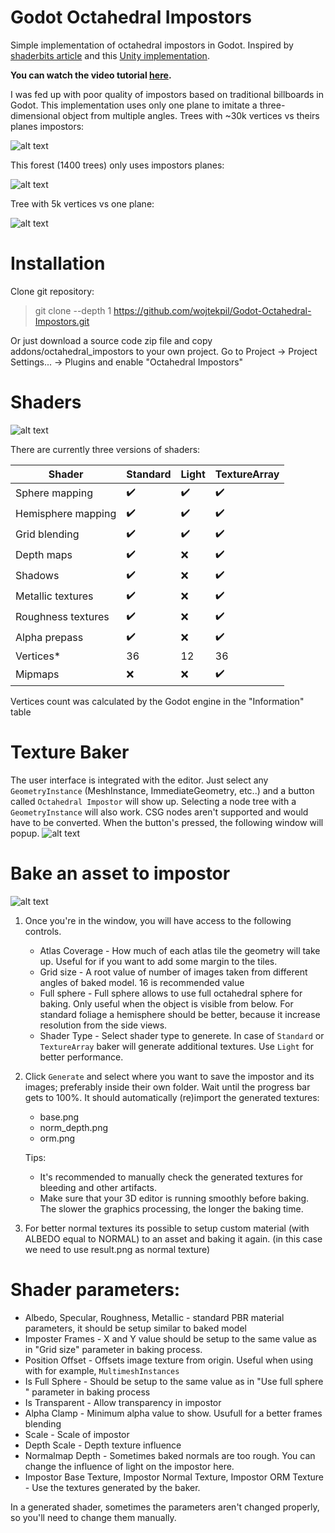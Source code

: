 
# Godot Octahedral Impostors

Simple implementation of octahedral impostors in Godot. Inspired by [shaderbits article](https://www.shaderbits.com/blog/octahedral-impostors) and this [Unity implementation](https://github.com/xraxra/IMP).

**You can watch the video tutorial [here](https://www.youtube.com/watch?v=4YhwXGbbabg).**

I was fed up with poor quality of impostors based on traditional billboards in Godot. This implementation uses only one plane to imitate a three-dimensional object from multiple angles. Trees with ~30k vertices vs theirs planes impostors:

![alt text](/screenshots/rotate2.gif?raw=true "Rotate impostors")



This forest (1400 trees) only uses impostors planes:

![alt text](/screenshots/forest.gif?raw=true "Rotate impostors")

Tree with 5k vertices vs one plane:

![alt text](/screenshots/rotate.gif?raw=true "Rotate impostors")

# Installation

Clone git repository:
 > git clone  --depth 1 https://github.com/wojtekpil/Godot-Octahedral-Impostors.git

Or just download a source code zip file and copy addons/octahedral_impostors to your own project.
Go to Project -> Project Settings... -> Plugins and enable "Octahedral Impostors"


# Shaders

![alt text](/screenshots/quality.png?raw=true "Rotate impostors")

There are currently three versions of shaders:

Shader       | Standard         | Light       | TextureArray
------------ | ------------- | ------------- | -------------
Sphere mapping | :heavy_check_mark:        | :heavy_check_mark: | :heavy_check_mark:
Hemisphere mapping | :heavy_check_mark:        | :heavy_check_mark: | :heavy_check_mark:
Grid blending  | :heavy_check_mark:        | :heavy_check_mark:  | :heavy_check_mark:
Depth maps  | :heavy_check_mark:        |   :x:  | :heavy_check_mark:
Shadows  | :heavy_check_mark:        |    :x:  | :heavy_check_mark:
Metallic textures  | :heavy_check_mark:        |   :x: | :heavy_check_mark:
Roughness textures  | :heavy_check_mark:        |   :x: | :heavy_check_mark:
Alpha prepass  | :heavy_check_mark:        |   :x: | :heavy_check_mark:
Vertices*      | 36                        | 12  | 36
Mipmaps        | :x:                       | :x: | :heavy_check_mark:

Vertices count was calculated by the Godot engine in the "Information" table

# Texture Baker



The user interface is integrated with the editor. Just select any `GeometryInstance` (MeshInstance, ImmediateGeometry, etc..) and a button called `Octahedral Impostor` will show up. Selecting a node tree with a `GeometryInstance` will also work. CSG nodes aren't supported and would have to be converted. When the button's pressed, the following window will popup.
![alt text](/screenshots/baker.png?raw=true "Baker")

# Bake an asset to impostor

![alt text](/screenshots/baking.gif?raw=true "Baking giff")

1. Once you're in the window, you will have access to the following controls.

   * Atlas Coverage - How much of each atlas tile the geometry will take up. Useful for if you want to add some margin to the tiles.
   * Grid size - A root value of number of images taken from different angles of baked model. 16 is recommended value
   * Full sphere - Full sphere allows to use full octahedral sphere for baking. Only useful when the object is visible from below. For standard foliage a hemisphere should be better, because it increase resolution from the side views.
   * Shader Type - Select shader type to generete. In case of `Standard` or `TextureArray` baker will generate additional textures. Use `Light` for better performance.

2. Click `Generate` and select where you want to save the impostor and its images; preferably inside their own folder. Wait until the progress bar gets to 100%. It should automatically (re)import the generated textures:

   * base.png
   * norm_depth.png
   * orm.png

   Tips:

   * It's recommended to manually check the generated textures for bleeding and other artifacts.
   * Make sure that your 3D editor is running smoothly before baking. The slower the graphics processing, the longer the baking time.

3. For better normal textures its possible to setup custom material (with ALBEDO equal to NORMAL) to an asset and baking it again. (in this case we need to use result.png as normal texture)

# Shader parameters:

* Albedo, Specular, Roughness, Metallic - standard PBR material parameters, it should be setup similar to baked model
* Imposter Frames - X and Y value should be setup to the same value as in "Grid size" parameter in baking process.
* Position Offset - Offsets image texture from origin. Useful when using with for example, `MultimeshInstances`
* Is Full Sphere - Should be setup to the same value as in "Use full sphere " parameter in baking process
* Is Transparent - Allow transparency in impostor
* Alpha Clamp - Minimum alpha value to show. Usufull for a better frames blending
* Scale - Scale of impostor
* Depth Scale - Depth texture influence
* Normalmap Depth - Sometimes baked normals are too rough. You can change the influence of light on the impostor here.
* Impostor Base Texture, Impostor Normal Texture, Impostor ORM Texture - Use the textures generated by the baker.

In a generated shader, sometimes the parameters aren't changed properly, so you'll need to change them manually.
